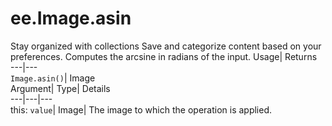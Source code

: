  
#  ee.Image.asin 
Stay organized with collections  Save and categorize content based on your preferences. 
Computes the arcsine in radians of the input. Usage| Returns  
---|---  
`Image.asin()`| Image  
Argument| Type| Details  
---|---|---  
this: `value`| Image| The image to which the operation is applied.  
